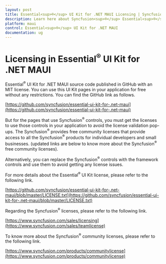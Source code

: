 ```yaml
---
layout: post
title: Essential<sup>®</sup> UI Kit for .NET MAUI Licensing | Syncfusion<sup>®</sup>
description: Learn here about Syncfusion<sup>®</sup> Essential<sup>®</sup> UI Kit for .NET MAUI license key, how to generate the license key, how to register the license key, and more details.
platform: maui
control: Essential<sup>®</sup> UI Kit for .NET MAUI
documentation: ug
---
```


# Licensing in Essential<sup>®</sup> UI Kit for .NET MAUI

Essential<sup>®</sup> UI Kit for .NET MAUI source code published in GitHub with an MIT license. You can use this UI Kit pages in your application for free without any restrictions. You can find the GitHub link as follows.

[https://github.com/syncfusion/essential-ui-kit-for-.net-maui](https://github.com/syncfusion/essential-ui-kit-for-.net-maui)

But for the pages that use Syncfusion<sup>®</sup> controls, you must get the licenses to use those controls in your application to avoid the license validation pop-ups. The Syncfusion<sup>®</sup> provides free community licenses that provide access to all the Syncfusion<sup>®</sup> products for individual developers and small businesses. 
(updated links are below to know more about the Syncfusion<sup>®</sup> free community licenses).

Alternatively, you can replace the Syncfusion<sup>®</sup> controls with the framework controls and use them to avoid getting any license issues.

For more details about the Essential<sup>®</sup> UI Kit license, please refer to the following link.

[https://github.com/syncfusion/essential-ui-kit-for-.net-maui/blob/master/LICENSE.txt](https://github.com/syncfusion/essential-ui-kit-for-.net-maui/blob/master/LICENSE.txt)

Regarding the Syncfusion<sup>®</sup> licenses, please refer to the following link.

[https://www.syncfusion.com/sales/licensing](https://www.syncfusion.com/sales/teamlicense)

To know more about the Syncfusion<sup>®</sup> community licenses, please refer to the following link.

[https://www.syncfusion.com/products/communitylicense](https://www.syncfusion.com/products/communitylicense)



